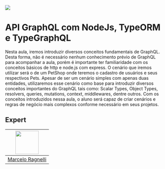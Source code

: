 <img src="https://storage.googleapis.com/golden-wind/experts-club/capa-github.svg" />

# API GraphQL com NodeJs, TypeORM e TypeGraphQL

Nesta aula, iremos introduzir diversos conceitos fundamentais de GraphQL. Desta forma, não é necessário nenhum conhecimento prévio de GraphQL para acompanhar a aula, porém é importante ter familiaridade com os conceitos básicos de http e node.js com express.
O cenário que iremos utilizar será o de um PetShop onde teremos o cadastro de usuários e seus respectivos Pets.
Apesar de ser um cenário simples com apenas duas entidades, utilizaremos esse cenário como base para introduzir diversos conceitos importantes do GraphQL tais como: Scalar Types, Object Types, resolvers, queries, mutations, context, middlewares, dentre outros.
Com os conceitos introduzidos nessa aula, o aluno será capaz de criar cenários e regras de negócio mais complexos conforme necessário em seus projetos.

## Expert

| [<img src="https://avatars.githubusercontent.com/u/12432044?v=4" width="75px;"/>](https://github.com/mrfrigerio) |
| :--------------------------------------------------------------------------------------------------------------: |
|                                [Marcelo Ragnelli](https://github.com/mrfrigerio)                                 |
